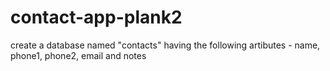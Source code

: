 # contact-app-plank2
create a database named "contacts" having the following artibutes - name, phone1, phone2, email and notes
